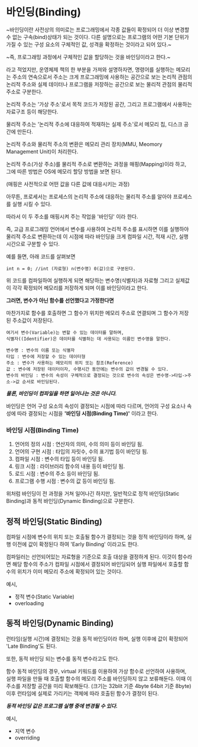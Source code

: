 # 바인딩(Binding)
~바인딩이란 사전상의 의미로는 프로그래밍에서 각종 값들이 확정되어 더 이상 변경할 수 없는 구속(bind)상태가 되는 것이다. 다른 설명으로는 프로그램의 어떤 기본 단위가 가질 수 있는 구성 요소의 구체적인 값, 성격을 확정하는 것이라고 되어 있다.~

~즉, 프로그래밍 과정에서 구체적인 값을 할당하는 것을 바인딩이라고 한다.~

라고 적었지만, 운영체제 책의 한 부분을 가져와 설명하자면, 명령어를 실행하는 메모리는 주소의 연속으로서 주소는 크게 프로그래밍에 사용하는 공간으로 보는 논리적 관점의 논리적 주소와 실제 데이터나 프로그램을 저장하는 공간으로 보는 물리적 관점의 물리적 주소로 구분한다.

논리적 주소는 '가상 주소'로서 목적 코드가 저장된 공간, 그리고 프로그램에서 사용하는 자료구조 등이 해당한다.

물리적 주소는 '논리적 주소에 대응하여 적재하는 실제 주소'로서 메모리 칩, 디스크 공간에 만든다.

논리적 주소와 물리적 주소의 변환은 메모리 관리 장치(MMU, Meomory Management Unit)이 처리한다.

논리적 주소(가상 주소)를 물리적 주소로 변환하는 과정을 매핑(Mapping)이라 하고, 그에 따른 방법은 OS에 메모리 할당 방법을 보면 된다.

(매핑은 사전적으로 어떤 값을 다른 값에 대응시키는 과정)

아무튼, 프로세서는 프로세스의 논리적 주소에 대응하는 물리적 주소를 알아야 프로세스를 실행 시킬 수 있다.

따라서 이 두 주소를 매핑시켜 주는 작업을 '바인딩' 이라 한다.

즉, 고급 프로그래밍 언어에서 변수를 사용하여 논리적 주소를 표시하면 이를 실행하야 물리적 주소로 변환하는데 이 시점에 따라 바인딩을 크게 컴파일 시간, 적재 시간, 실행 시간으로 구분할 수 있다.

예를 들면, 아래 코드를 살펴보면 
```
int n = 0; //int (자료형) n(변수명) 0(값)으로 구분된다.
```
위 코드를 컴파일하여 실행하게 되면 해당하는 변수명(식별자)과 자료형 그리고 실제값이 각각 확정되어 메모리를 저장하게 되며 이를 바인딩이라고 한다.

**그러면, 변수가 아닌 함수를 선언했다고 가정한다면**

마찬가지로 함수를 호출하면 그 함수가 위치한 메모리 주소로 연결되며 그 함수가 저장된 주소값이 저장된다. 

```
여기서 변수(Variable)는 변할 수 있는 데이터를 말하며,
식별자((Identifier)은 데이터를 식별하는 데 사용되는 이름인 변수명을 말한다.

변수명 : 변수의 이름 또는 식별자
타입 : 변수에 저장할 수 있는 데이터형
주소 : 변수가 사용하는 메모리의 위치 또는 참조(Reference)
값 : 변수에 저장된 데이터이자, 수행시간 동안에는 변수의 값이 변경될 수 있다.
변수의 바인딩 : 변수의 속성이 구체적으로 결정되는 것으로 변수의 속성은 변수명->타입->주소->값 순서로 바인딩된다.
```

***물론, 바인딩이 컴파일을 하면 일어나는 것은 아니다.***

바인딩은 언어 구성 요소의 속성이 결정되는 시점에 따라 다르며, 언어의 구성 요소나 속성에 따라 결정되는 시점을 **'바인딩 시점(Binding Time)'** 이라고 한다.

### 바인딩 시점(Binding Time)
1. 언어의 정의 시점 : 연산자의 의미, 수의 의미 등이 바인딩 됨.
2. 언어의 구현 시점 : 타입의 자릿수, 수의 표기법 등이 바인딩 됨.
3. 컴파일 시점 : 변수의 타입 등이 바인딩 됨.
4. 링크 시점 : 라이브러리 함수의 내용 등이 바인딩 됨.
5. 로드 시점 : 변수의 주소 등이 바인딩 됨.
6. 프로그램 수행 시점 : 변수의 값 등이 바인딩 됨.

위처럼 바인딩이 전 과정을 거쳐 일어나긴 하지만, 일반적으로 정적 바인딩(Static Binding)과 동적 바인딩(Dynamic Binding)으로 구분한다.

## 정적 바인딩(Static Binding)
컴파일 시점에 변수의 위치 또는 호출될 함수가 결정되는 것을 정적 바인딩이라 하며, 실행 이전에 값이 확정된다 하여 'Early Binding' 이라고도 한다.

컴파일러는 선언되어있는 자료형을 기준으로 호출 대상을 결정하게 된다. 이것이 함수라면 해당 함수의 주소가 컴파일 시점에서 결정되어 바인딩되어 실행 파일에서 호출할 함수의 위치가 이미 메모리 주소에 확정되어 있는 것이다. 

예시,
- 정적 변수(Static Variable)
- overloading
  
## 동적 바인딩(Dynamic Binding)
런타임(실행 시간)에 결정되는 것을 동적 바인딩이라 하며, 실행 이후에 값이 확정되어 'Late Binding'도 된다.

또한, 동적 바인딩 되는 변수를 동적 변수라고도 한다.

함수 동적 바인딩의 경우, virtual 키워드를 이용하여 가상 함수로 선언하여 사용하며, 실행 파일을 만들 때 호출할 함수의 메모리 주소를 바인딩하지 않고 보류해둔다. 이때 이 주소를 저장할 공간을 미리 확보해둔다. (크기는 32blit 기준 4byte 64bit 기준 8byte) 
이후 런타임에 실제로 가리키는 객체에 따라 호출된 함수가 결정이 된다.

***동적 바인딩 값은 프로그램 실행 중에 변경될 수 있다.***


예시,
- 지역 변수
- overriding
